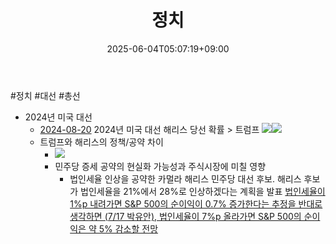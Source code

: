 ﻿---
title: "정치"
date: 2025-06-04T05:07:19+09:00
lastmod: 2025-06-04T05:07:19+09:00
type: docs
sidebar:
  open: true
weight: 2
---
<div style="display:none">
  <meta property="article:published_time" content="2025-06-03T20:07:19Z" />
  <meta property="article:modified_time" content="2025-06-03T20:07:19Z" />
</div>
#정치 #대선 #총선

- 2024년 미국 대선
	- [2024-08-20](/daily-summary/2024-08-20/) 2024년 미국 대선 해리스 당선 확률 > 트럼프 ![](Pasted%20image%2020240820095729.png)![](Pasted%20image%2020240820120218.png)
	- 트럼프와 해리스의 정책/공약 차이
		- ![](Pasted%20image%2020240820120941.png)
		- 민주당 증세 공약의 현실화 가능성과 주식시장에 미칠 영향
			- 법인세율 인상을 공약한 카멀라 해리스 민주당 대선 후보. 해리스 후보가 법인세율을 21%에서 28%로 인상하겠다는 계획을 발표
			  [법인세율이 1%p 내려가면 S&P 500의 순이익이 0.7% 증가한다는 추정을 반대로 생각하면 (7/17 박유안), 법인세율이 7%p 올라가면 S&P 500의 순이익은 약 5% 감소할 전망](8.20_민주당%20증세%20공약의%20현실화%20가능성과%20주식시장에%20미칠%20영향.pdf#page=1&selection=1099,1,1147,2&color=yellow)
